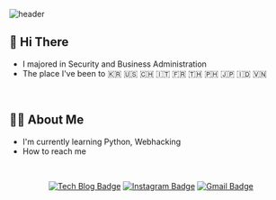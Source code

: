 ![header](https://capsule-render.vercel.app/api?type=waving&color=0:ee82ee,100:6a5acd&height=250&section=header&text=Hayeon%20Kang&fontSize=68&fontAlignY=34&desc=Security%20Engineer&descAlignY=55&animation=twinkling&fontColor=ffffff)

## 👋 Hi There

- I majored in Security and Business Administration
- The place I've been to 🇰🇷 🇺🇸 🇨🇭 🇮🇹 🇫🇷 🇹🇭 🇵🇭 🇯🇵 🇮🇩 🇻🇳
<br>

## 🙋‍♀️ About Me

- I'm currently learning Python, Webhacking
- How to reach me
<br>

<div align=center>

[![Tech Blog Badge](http://img.shields.io/badge/-Tech%20blog-black?style=flat-square&logo=github&link=https://gkduss.github.io/)](https://gkduss.github.io/)
[![Instagram Badge](https://img.shields.io/badge/-Instagram-dd2a7b?style=flat-square&logo=instagram&logoColor=white&link=https://www.instagram.com/ha_yeonz/)](https://www.instagram.com/ha_yeonz/) 
[![Gmail Badge](https://img.shields.io/badge/-Gmail-d14836?style=flat-square&logo=Gmail&logoColor=white&link=mailto:gkduss.dev@gmail.com)](mailto:gkduss.dev@gmail.com)
</div>

